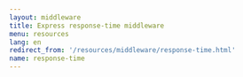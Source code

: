 ```yaml
---
layout: middleware
title: Express response-time middleware
menu: resources
lang: en
redirect_from: '/resources/middleware/response-time.html'
name: response-time
---
```

